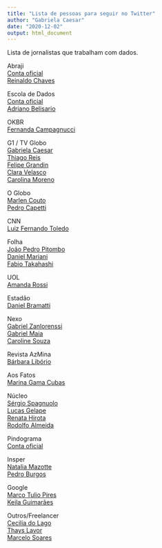 ```yaml
---
title: "Lista de pessoas para seguir no Twitter"
author: "Gabriela Caesar"
date: "2020-12-02"
output: html_document
---
```


Lista de jornalistas que trabalham com dados.

Abraji      
[Conta oficial](https://twitter.com/abraji)       
[Reinaldo Chaves](https://twitter.com/paidatocandeira)        
  
Escola de Dados       
[Conta oficial](https://twitter.com/EscolaDeDados)             
[Adriano Belisario](https://twitter.com/belisards)             
       
OKBR       
[Fernanda Campagnucci](https://twitter.com/fecampa)            

G1 / TV Globo              
[Gabriela Caesar](https://twitter.com/gabrielacaesar)       
[Thiago Reis](https://twitter.com/thiagoreiscorte)            
[Felipe Grandin](https://twitter.com/felipe_grandin)           
[Clara Velasco](https://twitter.com/claravelasco)          
[Carolina Moreno](https://twitter.com/anarina)           

O Globo        
[Marlen Couto](https://twitter.com/coutomarlen)      
[Pedro Capetti](https://twitter.com/PedroCapetti)       
    
CNN       
[Luiz Fernando Toledo](https://twitter.com/toledoluizf)       

Folha       
[João Pedro Pitombo](https://twitter.com/jppitombo)       
[Daniel Mariani](https://twitter.com/_danielmariani)       
[Fabio Takahashi](https://twitter.com/tak_fabio)       

UOL       
[Amanda Rossi](https://twitter.com/amanda_rossi)           

Estadão       
[Daniel Bramatti](https://twitter.com/bramatti)       

Nexo    
[Gabriel Zanlorenssi](https://twitter.com/gzanlorenssi)   
[Gabriel Maia](https://twitter.com/MabrielGaia)   
[Caroline Souza](https://twitter.com/caroline_souzas)       

Revista AzMina      
[Bárbara Libório](https://twitter.com/baliborio)      

Aos Fatos       
[Marina Gama Cubas](https://twitter.com/marinagamacubas)       

Núcleo       
[Sérgio Spagnuolo](https://twitter.com/sergiospagnuolo)            
[Lucas Gelape](https://twitter.com/lgelape)            
[Renata Hirota](https://twitter.com/renata_mh)             
[Rodolfo Almeida](https://twitter.com/rodolfoalmd)             

Pindograma               
[Conta oficial](https://twitter.com/pindograma)       

Insper       
[Natalia Mazotte](https://twitter.com/NataliaMazotte)         
[Pedro Burgos](https://twitter.com/Burgos)

Google      
[Marco Tulio Pires](https://twitter.com/mtrpires)                
[Keila Guimarães](https://twitter.com/keilacguimaraes)                 

Outros/Freelancer       
[Cecilia do Lago](https://twitter.com/ceciliadolago)       
[Thays Lavor](https://twitter.com/thayslavor)     
[Marcelo Soares](https://twitter.com/msoares)      




